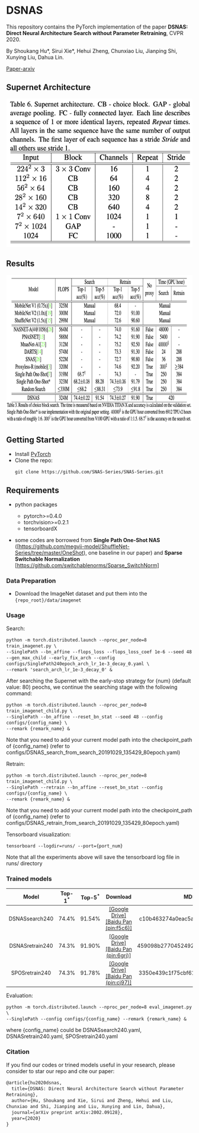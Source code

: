 # DSNAS

This repository contains the PyTorch implementation of the paper **DSNAS: 
Direct Neural Architecture Search without Parameter Retraining**, CVPR 2020.

By Shoukang Hu*, Sirui Xie*, Hehui Zheng, Chunxiao Liu, Jianping Shi, Xunying Liu, Dahua Lin.

[Paper-arxiv](https://arxiv.org/abs/2002.09128)

## Supernet Architecture
<p align="center">
    <img src="img/supernet_arch.png" height="400"/>
</p>

## Results
<p align="center">
    <img src="img/search_result.png" height="400"/>
</p>

## Getting Started
* Install [PyTorch](http://pytorch.org/)
* Clone the repo:
  ```
  git clone https://github.com/SNAS-Series/SNAS-Series.git
  ```

## Requirements
* python packages
  * pytorch>=0.4.0
  * torchvision>=0.2.1
  * tensorboardX
  
* some codes are borrowed from **Single Path One-Shot NAS** ([https://github.com/megvii-model/ShuffleNet-Series/tree/master/OneShot), one baseline in our paper) and **Sparse Switchable Normalization** [https://github.com/switchablenorms/Sparse_SwitchNorm]

### Data Preparation
- Download the ImageNet dataset and put them into the `{repo_root}/data/imagenet`

### Usage
Search:
```shell
python -m torch.distributed.launch --nproc_per_node=8 train_imagenet.py \
--SinglePath --bn_affine --flops_loss --flops_loss_coef 1e-6 --seed 48 --gen_max_child --early_fix_arch --config configs/SinglePath240epoch_arch_lr_1e-3_decay_0.yaml \
--remark 'search_arch_lr_1e-3_decay_0' &
```
After searching the Supernet with the early-stop strategy for {num} (default value: 80) peochs, we continue the searching stage with the following command: 
```shell
python -m torch.distributed.launch --nproc_per_node=8 train_imagenet_child.py \
--SinglePath --bn_affine --reset_bn_stat --seed 48 --config configs/{config_name} \
--remark {remark_name} &
```
Note that you need to add your current model path into the checkpoint_path of {config_name} (refer to configs/DSNAS_search_from_search_20191029_135429_80epoch.yaml)

Retrain:
```shell
python -m torch.distributed.launch --nproc_per_node=8 train_imagenet_child.py \
--SinglePath --retrain --bn_affine --reset_bn_stat --config configs/{config_name} \
--remark {remark_name} &
```
Note that you need to add your current model path into the checkpoint_path of {config_name} (refer to configs/DSNAS_retrain_from_search_20191029_135429_80epoch.yaml)

Tensorboard visualization: 
```shell
tensorboard --logdir=runs/ --port={port_num}
```
Note that all the experiments above will save the tensorboard log file in runs/ directory

### Trained models
| Model | Top-1<sup>*</sup> | Top-5<sup>*</sup> | Download | MD5 |  
| :----:  | :--: | :--:  | :--:  | :--:  |  
|DSNASsearch240 | 74.4% | 91.54% |[[Google Drive]](https://drive.google.com/open?id=1gfTgqgmHjpsJmB3Nq248FCuXXhIFaUou)  [[Baidu Pan (pin:f5c6)]](https://pan.baidu.com/s/1RIYQ1GTbs9KmvDwgL__mcQ)|c10b463274a0eac5a5ee47418ff15d34|  
|DSNASretrain240 | 74.3% | 91.90% |[[Google Drive]](https://drive.google.com/open?id=1DlByBmUhaqzyKC_10MFxfTKbyFnYr6rX)  [[Baidu Pan (pin:6grj)]](https://pan.baidu.com/s/1NOK4jQNjJxUXSlmv4w4MzA)|459098b27704524927fbd8ed34570103|  
|SPOSretrain240  | 74.3% | 91.78% |[[Google Drive]](https://drive.google.com/open?id=1nBdQf6G0l-NXTKWa0jjezY1hlsSA61lR)  [[Baidu Pan (pin:cj97)]](https://pan.baidu.com/s/1hemPkcvFwRtQCO5oM0m-YQ)|3350e439c1f75cbf61c4664c21d821c4|  

Evaluation:
```shell
python -m torch.distributed.launch --nproc_per_node=8 eval_imagenet.py \
--SinglePath --config configs/{config_name} --remark {remark_name} &
```
where {config_name} could be DSNASsearch240.yaml, DSNASretrain240.yaml, SPOSretrain240.yaml

### Citation
If you find our codes or trined models useful in your research, please consider to star our repo and cite our paper:

    @article{hu2020dsnas,
      title={DSNAS: Direct Neural Architecture Search without Parameter Retraining},
      author={Hu, Shoukang and Xie, Sirui and Zheng, Hehui and Liu, Chunxiao and Shi, Jianping and Liu, Xunying and Lin, Dahua},
      journal={arXiv preprint arXiv:2002.09128},
      year={2020}
    }
